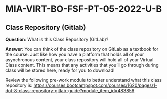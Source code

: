 # MIA-VIRT-BO-FSF-PT-05-2022-U-B

## Class Repository (Gitlab)

**Question**: What is this Class Repository (GitLab)?

**Answer**: You can think of the class repository on GitLab as a textbook for the course. Just like how you have a platform that holds all of your asynchronous content, your class repository will hold all of your Virtual Class content. This means that any activities that you’ll go through during class will be stored here, ready for you to download!

Review the following pre-work module to better understand what this class repository is: https://courses.bootcampspot.com/courses/1620/pages/1-dot-8-class-repository-gitlab-guide?module_item_id=483856
